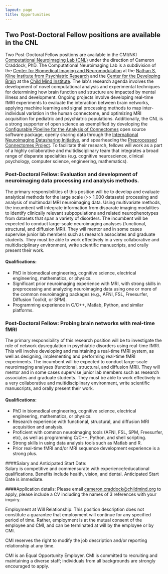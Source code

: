 ```yaml
---
layout: page
title: Opportunities
---
```

## Two Post-Doctoral Fellow positions are available in the CNL

Two Post-Doctoral Fellow positions are available in the CMI/NKI [Computational Neuroimaging Lab (CNL)](http://computational-neuroimaging-lab.org) under the direction of Cameron Craddock, PhD. The Computational Neuroimaging Lab is a subdivision of the [Center for Biomedical Imaging and Neuromodulation](http://claymore.rfmh.org/) at the [Nathan S. Kline Institute from Psychiatric Research](http://www.rfmh.org) and the [Center for the Developing Brain](http://www.childmind.org/en/center-for-developing-brain/) at the [Child Mind Institute](http://www.childmind.org). The lab's research agenda involves the development of novel computational analysis and experimental techniques for determining how brain function and structure are impacted by mental illness and development. Ongoing projects involve developing real-time fMRI experiments to evaluate the interaction between brain networks, applying machine learning and signal processing methods to map inter-individual variation in the human connectome, and optimizing MRI acquisition for pediatric and psychiatric populations. Additionally, the CNL is a strong supporter of open science as exemplified by developing the <a href="http://fcp-indi.github.io">Configurable Pipeline for the Analysis of Connectomes</a> open source software package, openly sharing data through the <a href="http://fcon_1000.projects.nitrc.org">International Neuroimaging Datasharing Initiative</a>, and spearheading the <a href="http://preprocessed-connectomes-project.github.io">Preprocessed Connectomes Project</a>. To facilitate their research, fellows will work as a part of a highly collaborative and multidisciplinary team that integrates a broad range of disparate specialties (e.g. cognitive neuroscience, clinical psychology, computer science, engineering, mathematics).

###  Post-Doctoral Fellow:  Evaluation and development of neuroimaging data processing and analysis methods.
<a id="#postdoc"></a>The primary responsibilities of this position will be to develop and evaluate analytical methods for the large scale (>> 1,000 datasets) processing and analysis of multimodal MRI neuroimaging data. Using multivariate methods, the incumbent will integrate information from disparate imaging modalities to identify clinically relevant subpopulations and related neurophenotypes from datasets that span a variety of disorders. The incumbent will be expected to conduct large-scale neuroimaging analyses (functional, structural, and diffusion MRI). They will mentor and in some cases supervise junior lab members such as research associates and graduate students. They must be able to work effectively in a very collaborative and multidisciplinary environment, write scientific manuscripts, and orally present their work.

#### Qualifications: 
- PhD in biomedical engineering, cognitive science, electrical engineering, mathematics, or physics.
- Significant prior neuroimaging experience with MRI, with strong skills in preprocessing and analyzing neuroimaging data using one or more of the common neuroimaging packages (e.g., AFNI, FSL, Freesurfer, Diffusion Toolkit, or SPM).
- Programming experience in C/C++, Matlab, Python, and similar platforms.

### Post-Doctoral Fellow: Probing brain networks with real-time fMRI
The primary responsibility of this research position will be to investigate the role of network dysregulation in psychiatric disorders using real-time fMRI. This will involve developing and maintaining a real-time fMRI system, as well as designing, implementing and performing real-time fMRI experiments. The incumbent will be expected to conduct large-scale neuroimaging analyses (functional, structural, and diffusion MRI). They will mentor and in some cases supervise junior lab members such as research associates and graduate students. They must be able to work effectively in a very collaborative and multidisciplinary environment, write scientific manuscripts, and orally present their work. 

#### Qualifications: 
- PhD in biomedical engineering, cognitive science, electrical engineering, mathematics, or physics.
- Research experience with functional, structural, and diffusion MRI acquisition and analysis.  
- Proficient with common neuroimaging tools (AFNI, FSL, SPM, Freesurfer, etc), as well as programming C/C++, Python, and shell scripting.
- Strong skills in using data analysis tools such as Matlab and R.
- Prior real-time fMRI and/or MRI sequence development experience is a strong plus.


####Salary and Anticipated Start Date:  
Salary is competitive and commensurate with experience/educational qualifications.  Benefits include health, vision, and dental. Anticipated Start Date is immediate.

####Application details: 
Please email [cameron.craddock@childmind.org](mailto://cameron.craddock@childmind.org) to apply, please include a CV including the names of 3 references with your inquiry.

Employment at Will Relationship: This position description does not constitute a guarantee that employment will continue for any specified period of time. Rather, employment is at the mutual consent of the employee and CMI, and can be terminated at will by the employee or by CMI.

CMI reserves the right to modify the job description and/or reporting relationship at any time.

CMI is an Equal Opportunity Employer. CMI is committed to recruiting and maintaining a diverse staff; individuals from all backgrounds are strongly encouraged to apply.


